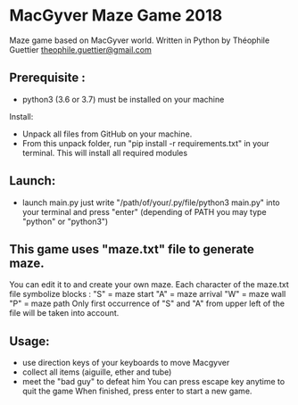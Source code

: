 # MacGyver Maze Game 2018

Maze game based on MacGyver world.
Written in Python by Théophile Guettier
theophile.guettier@gmail.com

## Prerequisite : 
- python3 (3.6 or 3.7) must be installed on your machine

Install:
- Unpack all files from GitHub on your machine.
- From this unpack folder, 
run "pip install -r requirements.txt" in your terminal.
This will install all required modules

## Launch:
- launch main.py 
just write "/path/of/your/.py/file/python3 main.py" 
into your terminal and press "enter"
(depending of PATH you may type "python" or "python3")

## This game uses "maze.txt" file to generate maze.
You can edit it to and create your own maze.
Each character of the maze.txt file symbolize blocks :
"S" = maze start
"A" = maze arrival
"W" = maze wall
"P" = maze path
Only first occurrence of "S" and "A" from upper left
of the file will be taken into account.

## Usage:
- use direction keys of your keyboards to move Macgyver
- collect all items (aiguille, ether and tube)
- meet the "bad guy" to defeat him
You can press escape key anytime to quit the game
When finished, press enter to start a new game.
